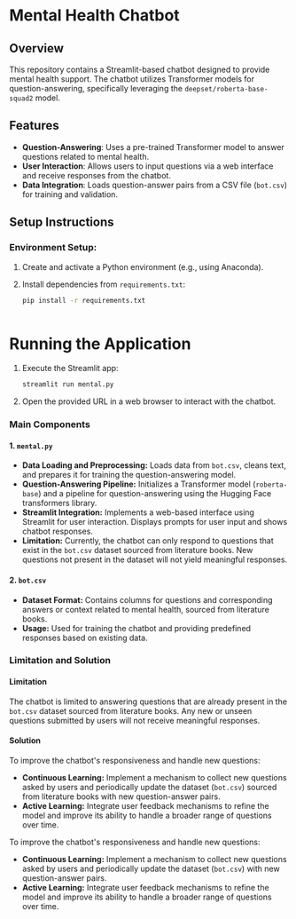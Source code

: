 # Mental Health Chatbot

## Overview

This repository contains a Streamlit-based chatbot designed to provide mental health support. The chatbot utilizes Transformer models for question-answering, specifically leveraging the `deepset/roberta-base-squad2` model.

## Features

- **Question-Answering**: Uses a pre-trained Transformer model to answer questions related to mental health.
- **User Interaction**: Allows users to input questions via a web interface and receive responses from the chatbot.
- **Data Integration**: Loads question-answer pairs from a CSV file (`bot.csv`) for training and validation.

## Setup Instructions

### Environment Setup:

1. Create and activate a Python environment (e.g., using Anaconda).

2. Install dependencies from `requirements.txt`:

   ```bash
   pip install -r requirements.txt

   

# Running the Application

1. Execute the Streamlit app:

   ```bash
   streamlit run mental.py

2. Open the provided URL in a web browser to interact with the chatbot.

### Main Components

#### 1. `mental.py`
- **Data Loading and Preprocessing:** Loads data from `bot.csv`, cleans text, and prepares it for training the question-answering model.
- **Question-Answering Pipeline:** Initializes a Transformer model (`roberta-base`) and a pipeline for question-answering using the Hugging Face transformers library.
- **Streamlit Integration:** Implements a web-based interface using Streamlit for user interaction. Displays prompts for user input and shows chatbot responses.
- **Limitation:** Currently, the chatbot can only respond to questions that exist in the `bot.csv` dataset sourced from literature books. New questions not present in the dataset will not yield meaningful responses.

#### 2. `bot.csv`
- **Dataset Format:** Contains columns for questions and corresponding answers or context related to mental health, sourced from literature books.
- **Usage:** Used for training the chatbot and providing predefined responses based on existing data.

### Limitation and Solution

#### Limitation
The chatbot is limited to answering questions that are already present in the `bot.csv` dataset sourced from literature books. Any new or unseen questions submitted by users will not receive meaningful responses.

#### Solution
To improve the chatbot's responsiveness and handle new questions:
- **Continuous Learning:** Implement a mechanism to collect new questions asked by users and periodically update the dataset (`bot.csv`) sourced from literature books with new question-answer pairs.
- **Active Learning:** Integrate user feedback mechanisms to refine the model and improve its ability to handle a broader range of questions over time.











To improve the chatbot's responsiveness and handle new questions:
- **Continuous Learning:** Implement a mechanism to collect new questions asked by users and periodically update the dataset (`bot.csv`) with new question-answer pairs.
- **Active Learning:** Integrate user feedback mechanisms to refine the model and improve its ability to handle a broader range of questions over time.
